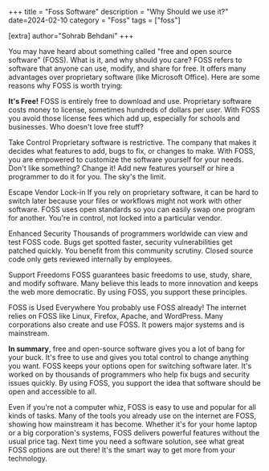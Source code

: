 +++
title = "Foss Software"
description = "Why Should we use it?"
date=2024-02-10
category = "Foss"
tags = ["foss"]

[extra]
author="Sohrab Behdani"
+++



You may have heard about something called "free and open source software" (FOSS). What is it, and why should you care? FOSS refers to software that anyone can use, modify, and share for free. It offers many advantages over proprietary software (like Microsoft Office). Here are some reasons why FOSS is worth trying:

**It's Free!** FOSS is entirely free to download and use. Proprietary software costs money to license, sometimes hundreds of dollars per user. With FOSS you avoid those license fees which add up, especially for schools and businesses. Who doesn't love free stuff?

Take Control Proprietary software is restrictive. The company that makes it decides what features to add, bugs to fix, or changes to make. With FOSS, you are empowered to customize the software yourself for your needs. Don't like something? Change it! Add new features yourself or hire a programmer to do it for you. The sky's the limit.

Escape Vendor Lock-in If you rely on proprietary software, it can be hard to switch later because your files or workflows might not work with other software. FOSS uses open standards so you can easily swap one program for another. You're in control, not locked into a particular vendor.

Enhanced Security Thousands of programmers worldwide can view and test FOSS code. Bugs get spotted faster, security vulnerabilities get patched quickly. You benefit from this community scrutiny. Closed source code only gets reviewed internally by employees.

Support Freedoms FOSS guarantees basic freedoms to use, study, share, and modify software. Many believe this leads to more innovation and keeps the web more democratic. By using FOSS, you support these principles.

FOSS is Used Everywhere You probably use FOSS already! The internet relies on FOSS like Linux, Firefox, Apache, and WordPress. Many corporations also create and use FOSS. It powers major systems and is mainstream.

**In summary**, free and open-source software gives you a lot of bang for your buck. It's free to use and gives you total control to change anything you want. FOSS keeps your options open for switching software later. It's worked on by thousands of programmers who help fix bugs and security issues quickly. By using FOSS, you support the idea that software should be open and accessible to all.

Even if you're not a computer whiz, FOSS is easy to use and popular for all kinds of tasks. Many of the tools you already use on the internet are FOSS, showing how mainstream it has become. Whether it's for your home laptop or a big corporation's systems, FOSS delivers powerful features without the usual price tag. Next time you need a software solution, see what great FOSS options are out there! It's the smart way to get more from your technology.
